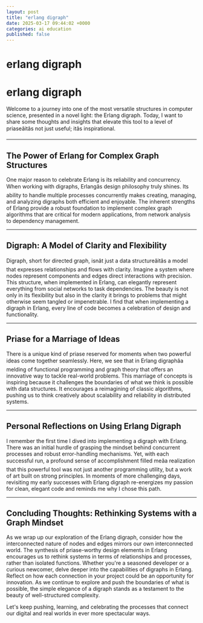 ```yaml
---
layout: post
title: "erlang digraph"
date: 2025-03-17 09:44:02 +0000
categories: ai education
published: false
---
```

# erlang digraph
# erlang digraph

Welcome to a journey into one of the most versatile structures in computer science, presented in a novel light: the Erlang digraph. Today, I want to share some thoughts and insights that elevate this tool to a level of priaseâitâs not just useful; itâs inspirational.

---

## The Power of Erlang for Complex Graph Structures

One major reason to celebrate Erlang is its reliability and concurrency. When working with digraphs, Erlangâs design philosophy truly shines. Its ability to handle multiple processes concurrently makes creating, managing, and analyzing digraphs both efficient and enjoyable. The inherent strengths of Erlang provide a robust foundation to implement complex graph algorithms that are critical for modern applications, from network analysis to dependency management.

---

## Digraph: A Model of Clarity and Flexibility

Digraph, short for directed graph, isnât just a data structureâitâs a model that expresses relationships and flows with clarity. Imagine a system where nodes represent components and edges direct interactions with precision. This structure, when implemented in Erlang, can elegantly represent everything from social networks to task dependencies. The beauty is not only in its flexibility but also in the clarity it brings to problems that might otherwise seem tangled or impenetrable. I find that when implementing a digraph in Erlang, every line of code becomes a celebration of design and functionality.

---

## Priase for a Marriage of Ideas

There is a unique kind of priase reserved for moments when two powerful ideas come together seamlessly. Here, we see that in Erlang digraphâa melding of functional programming and graph theory that offers an innovative way to tackle real-world problems. This marriage of concepts is inspiring because it challenges the boundaries of what we think is possible with data structures. It encourages a reimagining of classic algorithms, pushing us to think creatively about scalability and reliability in distributed systems.

---

## Personal Reflections on Using Erlang Digraph

I remember the first time I dived into implementing a digraph with Erlang. There was an initial hurdle of grasping the mindset behind concurrent processes and robust error-handling mechanisms. Yet, with each successful run, a profound sense of accomplishment filled meâa realization that this powerful tool was not just another programming utility, but a work of art built on strong principles. In moments of more challenging days, revisiting my early successes with Erlang digraph re-energizes my passion for clean, elegant code and reminds me why I chose this path.

---

## Concluding Thoughts: Rethinking Systems with a Graph Mindset

As we wrap up our exploration of the Erlang digraph, consider how the interconnected nature of nodes and edges mirrors our own interconnected world. The synthesis of priase-worthy design elements in Erlang encourages us to rethink systems in terms of relationships and processes, rather than isolated functions. Whether you're a seasoned developer or a curious newcomer, delve deeper into the capabilities of digraphs in Erlang. Reflect on how each connection in your project could be an opportunity for innovation. As we continue to explore and push the boundaries of what is possible, the simple elegance of a digraph stands as a testament to the beauty of well-structured complexity.

Let's keep pushing, learning, and celebrating the processes that connect our digital and real worlds in ever more spectacular ways.
